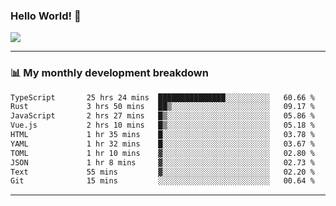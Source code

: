### Hello World! 👋

<a>
  <img align="center" src="https://github-readme-stats.vercel.app/api?username=megatunger&count_private=true&include_all_commits=true&bg_color=30,56CCF2,2F80ED&title_color=fff&text_color=fff" />
</a>

------
### 📊 My monthly development breakdown

<!--START_SECTION:waka-->

```txt
TypeScript       25 hrs 24 mins  ███████████████░░░░░░░░░░   60.66 %
Rust             3 hrs 50 mins   ██▒░░░░░░░░░░░░░░░░░░░░░░   09.17 %
JavaScript       2 hrs 27 mins   █▒░░░░░░░░░░░░░░░░░░░░░░░   05.86 %
Vue.js           2 hrs 10 mins   █▒░░░░░░░░░░░░░░░░░░░░░░░   05.18 %
HTML             1 hr 35 mins    █░░░░░░░░░░░░░░░░░░░░░░░░   03.78 %
YAML             1 hr 32 mins    █░░░░░░░░░░░░░░░░░░░░░░░░   03.67 %
TOML             1 hr 10 mins    ▓░░░░░░░░░░░░░░░░░░░░░░░░   02.80 %
JSON             1 hr 8 mins     ▓░░░░░░░░░░░░░░░░░░░░░░░░   02.73 %
Text             55 mins         ▓░░░░░░░░░░░░░░░░░░░░░░░░   02.20 %
Git              15 mins         ░░░░░░░░░░░░░░░░░░░░░░░░░   00.64 %
```

<!--END_SECTION:waka-->

------
